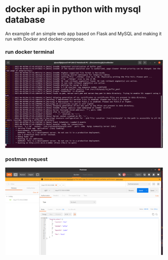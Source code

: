 # docker api in python with mysql database
An example of  an simple web app based on Flask and MySQL and making it run with Docker and docker-compose.

### run docker terminal
![alt text](docker-run.png)

### postman request
![alt text](requesta_postman.png)
